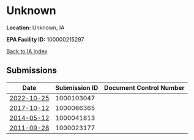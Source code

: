 # Unknown

**Location:** Unknown, IA

**EPA Facility ID:** 100000215297

[Back to IA Index](../../index.md)

## Submissions

| Date | Submission ID | Document Control Number |
|------|--------------|-------------------------|
| [2022-10-25](submissions/1000103047.md) | 1000103047 |  |
| [2017-10-12](submissions/1000066365.md) | 1000066365 |  |
| [2014-05-12](submissions/1000041813.md) | 1000041813 |  |
| [2011-09-28](submissions/1000023177.md) | 1000023177 |  |
